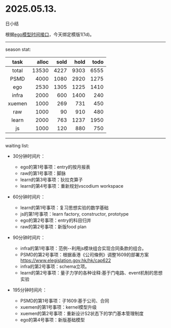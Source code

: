 # 2025.05.13.
日小结

<a id="top"></a>
根据[ego模型时间接口](https://gitee.com/hyg/blog/blob/master/timeflow.md)，今天绑定模版1(1d)。

<a id="index"></a>

---
season stat:

| task | alloc | sold | hold | todo |
| :---: | ---: | ---: | ---: | ---: |
| total | 13530 | 4227 | 9303 | 6555 |
| PSMD | 4000 | 1080 | 2920 | 1275 |
| ego | 2530 | 1305 | 1225 | 1410 |
| infra | 2000 | 600 | 1400 | 240 |
| xuemen | 1000 | 269 | 731 | 450 |
| raw | 1000 | 90 | 910 | 480 |
| learn | 2000 | 763 | 1237 | 1950 |
| js | 1000 | 120 | 880 | 750 |

---
waiting list:


- 30分钟时间片：
  - ego的第1号事项：entry的按月报表
  - raw的第1号事项：脚脉
  - learn的第3号事项：狄拉克算子
  - learn的第4号事项：重新规划vscodium workspace

- 60分钟时间片：
  - learn的第1号事项：复习思想实验的数学基础
  - js的第1号事项：learn factory, constructor, prototype
  - ego的第2号事项：entry的科目归并
  - raw的第2号事项：新版food plan

- 90分钟时间片：
  - infra的第1号事项：范例--利用js模块组合实现合同条款的组合。
  - PSMD的第2号事项：根据香港《公司條例》调整1609的部署方案 https://www.elegislation.gov.hk/hk/cap622
  - infra的第2号事项：schema立项。
  - learn的第2号事项：量子力学的各种诠释:基于门电路、event机制的思想实验

- 195分钟时间片：
  - PSMD的第1号事项：子1609:基于公司、合同
  - xuemen的第1号事项：kernel模型升级
  - xuemen的第2号事项：重新设计S2状态下的学门基本管理制度
  - ego的第4号事项：新版基础模型
